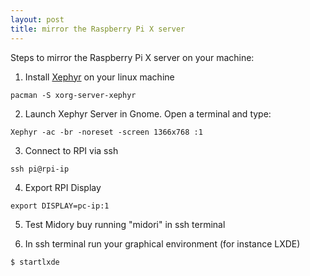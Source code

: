 ```yaml
---
layout: post
title: mirror the Raspberry Pi X server
---
```


Steps to mirror the Raspberry Pi X server on your machine:
1. Install [Xephyr](http://en.wikipedia.org/wiki/Xephyr "Xephyr on wikipedia") on your linux machine
```Shell
pacman -S xorg-server-xephyr
```

2. Launch Xephyr Server in Gnome. Open a terminal and type:
```Shell
Xephyr -ac -br -noreset -screen 1366x768 :1
```

3. Connect to RPI via ssh
```Shell
ssh pi@rpi-ip
```

4. Export RPI Display
```Shell
export DISPLAY=pc-ip:1
```

5. Test Midory buy running "midori" in ssh terminal

6. In ssh terminal run your graphical environment (for instance LXDE)
```Shell
$ startlxde
```
